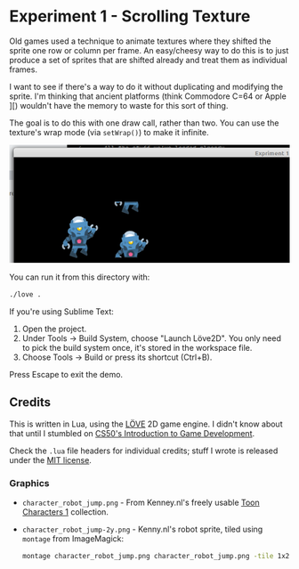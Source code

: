 # Experiment 1 - Scrolling Texture

Old games used a technique to animate textures where they shifted the sprite one
row or column per frame. An easy/cheesy way to do this is to just produce a set
of sprites that are shifted already and treat them as individual frames.

I want to see if there's a way to do it without duplicating and modifying the
sprite. I'm thinking that ancient platforms (think Commodore C=64 or Apple ][)
wouldn't have the memory to waste for this sort of thing.

The goal is to do this with one draw call, rather than two. You can use the
texture's wrap mode (via `setWrap()`) to make it infinite.

![Experiment 1 - Scrolling Texture](experiment-1.png)

You can run it from this directory with:

```sh
./love .
```

If you're using Sublime Text:

1. Open the project.
1. Under Tools -> Build System, choose "Launch Löve2D". You only need to pick
   the build system once, it's stored in the workspace file.
1. Choose Tools -> Build or press its shortcut (Ctrl+B).

Press Escape to exit the demo.

## Credits

This is written in Lua, using the [LÖVE](https://love2d.org/) 2D game engine. I
didn't know about that until I stumbled on [CS50's Introduction to Game
Development](https://www.edx.org/course/cs50s-introduction-to-game-development).

Check the `.lua` file headers for individual credits; stuff I wrote is released
under the [MIT license](LICENSE.md).

### Graphics

* `character_robot_jump.png` - From Kenney.nl's freely usable
  [Toon Characters 1](https://kenney.nl/assets/toon-characters-1) collection.
* `character_robot_jump-2y.png` - Kenny.nl's robot sprite, tiled using
  `montage` from ImageMagick:

  ``` sh
  montage character_robot_jump.png character_robot_jump.png -tile 1x2 -background none character_robot_jump-2y.png
  ```
